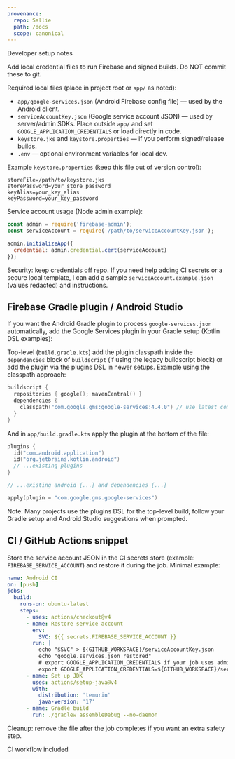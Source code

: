 ```yaml
---
provenance:
  repo: Sallie
  path: /docs
  scope: canonical
---
```

Developer setup notes

Add local credential files to run Firebase and signed builds. Do NOT commit these to git.

Required local files (place in project root or `app/` as noted):

- `app/google-services.json`  (Android Firebase config file) — used by the Android client.
- `serviceAccountKey.json` (Google service account JSON) — used by server/admin SDKs. Place outside `app/` and set `GOOGLE_APPLICATION_CREDENTIALS` or load directly in code.
- `keystore.jks` and `keystore.properties` — if you perform signed/release builds.
- `.env` — optional environment variables for local dev.

Example `keystore.properties` (keep this file out of version control):

```
storeFile=/path/to/keystore.jks
storePassword=your_store_password
keyAlias=your_key_alias
keyPassword=your_key_password
```

Service account usage (Node admin example):

```js
const admin = require('firebase-admin');
const serviceAccount = require('/path/to/serviceAccountKey.json');

admin.initializeApp({
  credential: admin.credential.cert(serviceAccount)
});
```

Security: keep credentials off repo. If you need help adding CI secrets or a secure local template, I can add a sample `serviceAccount.example.json` (values redacted) and instructions.

Firebase Gradle plugin / Android Studio
-------------------------------------

If you want the Android Gradle plugin to process `google-services.json` automatically, add the Google Services plugin in your Gradle setup (Kotlin DSL examples):

Top-level (`build.gradle.kts`) add the plugin classpath inside the `dependencies` block of `buildscript` (if using the legacy buildscript block) or add the plugin via the plugins DSL in newer setups. Example using the classpath approach:

```kotlin
buildscript {
  repositories { google(); mavenCentral() }
  dependencies {
    classpath("com.google.gms:google-services:4.4.0") // use latest compatible version
  }
}
```

And in `app/build.gradle.kts` apply the plugin at the bottom of the file:

```kotlin
plugins {
  id("com.android.application")
  id("org.jetbrains.kotlin.android")
  // ...existing plugins
}

// ...existing android {...} and dependencies {...}

apply(plugin = "com.google.gms.google-services")
```

Note: Many projects use the plugins DSL for the top-level build; follow your Gradle setup and Android Studio suggestions when prompted.

CI / GitHub Actions snippet
---------------------------

Store the service account JSON in the CI secrets store (example: `FIREBASE_SERVICE_ACCOUNT`) and restore it during the job. Minimal example:

```yaml
name: Android CI
on: [push]
jobs:
  build:
    runs-on: ubuntu-latest
    steps:
      - uses: actions/checkout@v4
      - name: Restore service account
        env:
          SVC: ${{ secrets.FIREBASE_SERVICE_ACCOUNT }}
        run: |
          echo "$SVC" > ${GITHUB_WORKSPACE}/serviceAccountKey.json
          echo "google.services.json restored"
          # export GOOGLE_APPLICATION_CREDENTIALS if your job uses admin SDK
          export GOOGLE_APPLICATION_CREDENTIALS=${GITHUB_WORKSPACE}/serviceAccountKey.json
      - name: Set up JDK
        uses: actions/setup-java@v4
        with:
          distribution: 'temurin'
          java-version: '17'
      - name: Gradle build
        run: ./gradlew assembleDebug --no-daemon
```

Cleanup: remove the file after the job completes if you want an extra safety step.

CI workflow included
